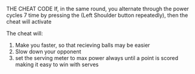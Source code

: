 THE CHEAT CODE
If, in the same round, you alternate through the power cycles 7 time by pressing the (Left Shoulder button repeatedly), then the cheat will activate

The cheat will:
1. Make you faster, so that recieving balls may be easier
2. Slow down your opponent
3. set the serving meter to max power always until a point is scored 
making it easy to win with serves